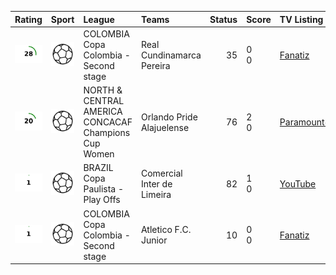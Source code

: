 | Rating                                                                                                                                 | Sport                                                                                                        | League                                                  | Teams                         |   Status | Score   | TV Listing                                                                             |
|:---------------------------------------------------------------------------------------------------------------------------------------|:-------------------------------------------------------------------------------------------------------------|:--------------------------------------------------------|:------------------------------|---------:|:--------|:---------------------------------------------------------------------------------------|
| <img src="https://raw.githubusercontent.com/BlakeDuncan25/Donut-SVG-Ratings/bac4e4a278175106499642192132b1786a9aec38/28.svg" alt="28"> | <img src="https://raw.githubusercontent.com/BlakeDuncan25/Donut-SVG-Ratings/master/soccer.png" alt="Soccer"> | COLOMBIA<br>Copa Colombia - Second stage                | Real Cundinamarca<br>Pereira  |       35 | 0<br>0  | <a href="https://watch.fanatiz.com/channels">Fanatiz</a>                               |
| <img src="https://raw.githubusercontent.com/BlakeDuncan25/Donut-SVG-Ratings/bac4e4a278175106499642192132b1786a9aec38/20.svg" alt="20"> | <img src="https://raw.githubusercontent.com/BlakeDuncan25/Donut-SVG-Ratings/master/soccer.png" alt="Soccer"> | NORTH & CENTRAL AMERICA<br>CONCACAF Champions Cup Women | Orlando Pride<br>Alajuelense  |       76 | 2<br>0  | <a href="https://www.paramountplus.com/shows/concacaf-w-champions-cup/">Paramount+</a> |
| <img src="https://raw.githubusercontent.com/BlakeDuncan25/Donut-SVG-Ratings/bac4e4a278175106499642192132b1786a9aec38/1.svg" alt="1">   | <img src="https://raw.githubusercontent.com/BlakeDuncan25/Donut-SVG-Ratings/master/soccer.png" alt="Soccer"> | BRAZIL<br>Copa Paulista - Play Offs                     | Comercial<br>Inter de Limeira |       82 | 1<br>0  | <a href="https://www.youtube.com/@futebolpaulista/streams">YouTube</a>                 |
| <img src="https://raw.githubusercontent.com/BlakeDuncan25/Donut-SVG-Ratings/bac4e4a278175106499642192132b1786a9aec38/1.svg" alt="1">   | <img src="https://raw.githubusercontent.com/BlakeDuncan25/Donut-SVG-Ratings/master/soccer.png" alt="Soccer"> | COLOMBIA<br>Copa Colombia - Second stage                | Atletico F.C.<br>Junior       |       10 | 0<br>0  | <a href="https://watch.fanatiz.com/channels">Fanatiz</a>                               |